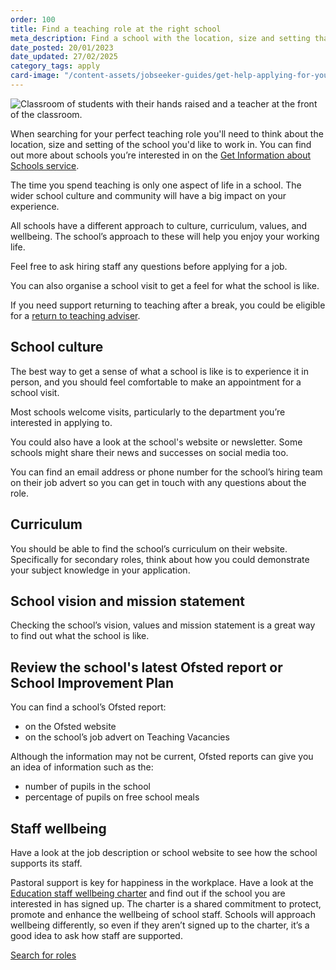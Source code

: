 ```yaml
---
order: 100
title: Find a teaching role at the right school
meta_description: Find a school with the location, size and setting that is perfect for you to teach at.
date_posted: 20/01/2023
date_updated: 27/02/2025
category_tags: apply
card-image: "/content-assets/jobseeker-guides/get-help-applying-for-your-teaching-role/find-your-teaching-role-at-the-right-school.jpg"
---
```


![Classroom of students with their hands raised and a teacher at the front of the classroom.](/content-assets/jobseeker-guides/get-help-applying-for-your-teaching-role/find-your-teaching-role-at-the-right-school.jpg)


When searching for your perfect teaching role you'll need to think about the location, size and setting of the school you'd like to work in. 
You can find out more about schools you’re interested in on the [Get Information about Schools service](https://get-information-schools.service.gov.uk/).

The time you spend teaching is only one aspect of life in a school. 
The wider school culture and community will have a big impact on your experience. 

All schools have a different approach to culture, curriculum, values, and wellbeing. 
The school’s approach to these will help you enjoy your working life.

Feel free to ask hiring staff any questions before applying for a job. 

You can also organise a school visit to get a feel for what the school is like.

If you need support returning to teaching after a break, you could be eligible for a [return to teaching adviser](https://getintoteaching.education.gov.uk/landing/return-to-teaching-advisers).

## School culture
The best way to get a sense of what a school is like is to experience it in person, and you should feel comfortable to make an appointment for a school visit.

Most schools welcome visits, particularly to the department you’re interested in applying to. 

You could also have a look at the school's website or newsletter. 
Some schools might share their news and successes on social media too.

You can find an email address or phone number for the school’s hiring team on their job advert so you can get in touch with any questions about the role.

## Curriculum
You should be able to find the school’s curriculum on their website. 
Specifically for secondary roles, think about how you could demonstrate your subject knowledge in your application.

## School vision and mission statement
Checking the school’s vision, values and mission statement is a great way to find out what the school is like.

## Review the school's latest Ofsted report or School Improvement Plan
You can find a school’s Ofsted report: 

* on the Ofsted website 
* on the school’s job advert on Teaching Vacancies 

Although the information may not be current, Ofsted reports can give you an idea of information such as the: 

* number of pupils in the school 
* percentage of pupils on free school meals 

## Staff wellbeing
Have a look at the job description or school website to see how the school supports its staff.

Pastoral support is key for happiness in the workplace. 
Have a look at the [Education staff wellbeing charter](https://www.gov.uk/guidance/education-staff-wellbeing-charter) and find out if the school you are interested in has signed up. 
The charter is a shared commitment to protect, promote and enhance the wellbeing of school staff. 
Schools will approach wellbeing differently, so even if they aren’t signed up to the charter, it’s a good idea to ask how staff are supported.


<a href="https://teaching-vacancies.service.gov.uk/jobs?keyword=&location=" class="govuk-button">Search for roles</a>

